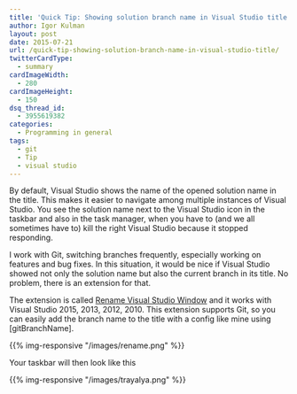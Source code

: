 ```yaml
---
title: 'Quick Tip: Showing solution branch name in Visual Studio title'
author: Igor Kulman
layout: post
date: 2015-07-21
url: /quick-tip-showing-solution-branch-name-in-visual-studio-title/
twitterCardType:
  - summary
cardImageWidth:
  - 280
cardImageHeight:
  - 150
dsq_thread_id:
  - 3955619382
categories:
  - Programming in general
tags:
  - git
  - Tip
  - visual studio
---
```

By default, Visual Studio shows the name of the opened solution name in the title. This makes it easier to navigate among multiple instances of Visual Studio. You see the solution name next to the Visual Studio icon in the taskbar and also in the task manager, when you have to (and we all sometimes have to) kill the right Visual Studio because it stopped responding.

I work with Git, switching branches frequently, especially working on features and bug fixes. In this situation, it would be nice if Visual Studio showed not only the solution name but also the current branch in its title. No problem, there is an extension for that.

The extension is called [Rename Visual Studio Window][1] and it works with Visual Studio 2015, 2013, 2012, 2010. This extension supports Git, so you can easily add the branch name to the title with a config like mine using [gitBranchName].

{{% img-responsive "/images/rename.png" %}}

Your taskbar will then look like this

{{% img-responsive "/images/trayalya.png" %}}

 [1]: https://visualstudiogallery.msdn.microsoft.com/f3f23845-5b1e-4811-882f-60b7181fa6d6